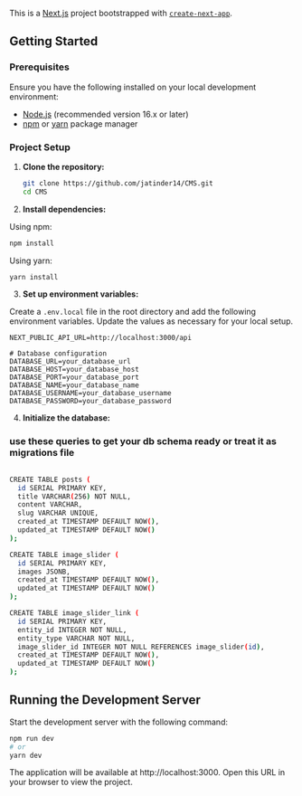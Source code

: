 This is a [Next.js](https://nextjs.org) project bootstrapped with [`create-next-app`](https://nextjs.org/docs/app/api-reference/cli/create-next-app).

## Getting Started

### Prerequisites

Ensure you have the following installed on your local development environment:

- [Node.js](https://nodejs.org/) (recommended version 16.x or later)
- [npm](https://www.npmjs.com/) or [yarn](https://yarnpkg.com/) package manager

### Project Setup

1. **Clone the repository:**

   ```bash
   git clone https://github.com/jatinder14/CMS.git
   cd CMS
   ```

2. **Install dependencies:**

Using npm:

```bash
npm install
```

Using yarn:

```bash
yarn install
```

3. **Set up environment variables:**

Create a `.env.local` file in the root directory and add the following environment variables. Update the values as necessary for your local setup.

```env
NEXT_PUBLIC_API_URL=http://localhost:3000/api

# Database configuration
DATABASE_URL=your_database_url
DATABASE_HOST=your_database_host
DATABASE_PORT=your_database_port
DATABASE_NAME=your_database_name
DATABASE_USERNAME=your_database_username
DATABASE_PASSWORD=your_database_password
```

4. **Initialize the database:**

### use these queries to get your db schema ready or treat it as migrations file

```bash

CREATE TABLE posts (
  id SERIAL PRIMARY KEY,
  title VARCHAR(256) NOT NULL,
  content VARCHAR,
  slug VARCHAR UNIQUE,
  created_at TIMESTAMP DEFAULT NOW(),
  updated_at TIMESTAMP DEFAULT NOW()
);

CREATE TABLE image_slider (
  id SERIAL PRIMARY KEY,
  images JSONB,
  created_at TIMESTAMP DEFAULT NOW(),
  updated_at TIMESTAMP DEFAULT NOW()
);

CREATE TABLE image_slider_link (
  id SERIAL PRIMARY KEY,
  entity_id INTEGER NOT NULL,
  entity_type VARCHAR NOT NULL,
  image_slider_id INTEGER NOT NULL REFERENCES image_slider(id),
  created_at TIMESTAMP DEFAULT NOW(),
  updated_at TIMESTAMP DEFAULT NOW()
);

```

## Running the Development Server

Start the development server with the following command:

```bash
npm run dev
# or
yarn dev
```

The application will be available at http://localhost:3000. Open this URL in your browser to view the project.
